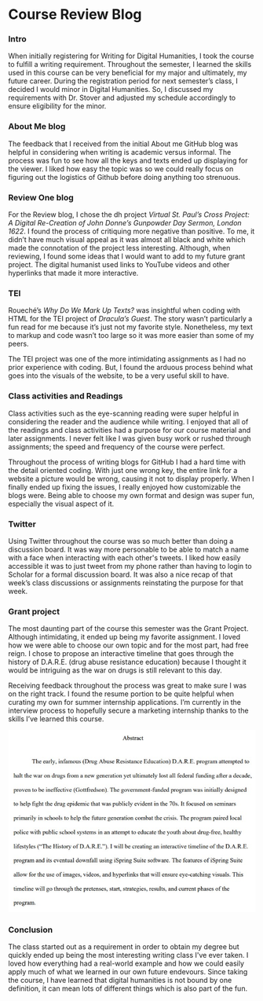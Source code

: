# Course Review Blog

### Intro
When initially registering for Writing for Digital Humanities, I took the course to fulfill a writing requirement. Throughout the semester, I learned the skills used in this course can be very beneficial for my major and ultimately, my future career. During the registration period for next semester’s class, I decided I would minor in Digital Humanities. So, I discussed my requirements with Dr. Stover and adjusted my schedule accordingly to ensure eligibility for the minor.

### About Me blog
The feedback that I received from the initial About me GitHub blog was helpful in considering when writing is academic versus informal. The process was fun to see how all the keys and texts ended up displaying for the viewer. I liked how easy the topic was so we could really focus on figuring out the logistics of Github before doing anything too strenuous. 

### Review One blog
For the Review blog, I chose the dh project _Virtual St. Paul’s Cross Project: A Digital Re-Creation of John Donne’s Gunpowder Day Sermon, London 1622_. I found the process of critiquing more negative than positive. To me, it didn’t have much visual appeal as it was almost all black and white which made the connotation of the project less interesting. Although, when reviewing, I found some ideas that I would want to add to my future grant project. The digital humanist used links to YouTube videos and other hyperlinks that made it more interactive.

### TEI
Roueché’s _Why Do We Mark Up Texts?_ was insightful when coding with HTML for the TEI project of _Dracula’s Guest_. The story wasn’t particularly a fun read for me because it’s just not my favorite style. Nonetheless, my text to markup and code wasn’t too large so it was more easier than some of my peers. 

The TEI project was one of the more intimidating assignments as I had no prior experience with coding. But, I found the arduous process behind what goes into the visuals of the website, to be a very useful skill to have.

### Class activities and Readings
Class activities such as the eye-scanning reading were super helpful in considering the reader and the audience while writing. I enjoyed that all of the readings and class activities had a purpose for our course material and later assignments. I never felt like I was given busy work or rushed through assignments; the speed and frequency of the course were perfect.

Throughout the process of writing blogs for GitHub I had a hard time with the detail oriented coding. With just one wrong key, the entire link for a website a picture would be wrong, causing it not to display properly. When I finally ended up fixing the issues, I really enjoyed how customizable the blogs were. Being able to choose my own format and design was super fun, especially the visual aspect of it.

### Twitter
Using Twitter throughout the course was so much better than doing a discussion board. It was way more personable to be able to match a name with a face when interacting with each other's tweets. I liked how easily accessible it was to just tweet from my phone rather than having to login to Scholar for a formal discussion board. It was also a nice recap of that week’s class discussions or assignments reinstating the purpose for that week.

### Grant project
The most daunting part of the course this semester was the Grant Project. Although intimidating, it ended up being my favorite assignment. I loved how we were able to choose our own topic and for the most part, had free reign. I chose to propose an interactive timeline that goes through the history of D.A.R.E. (drug abuse resistance education) because I thought it would be intriguing as the war on drugs is still relevant to this day.

Receiving feedback throughout the process was great to make sure I was on the right track. I found the resume portion to be quite helpful when curating my own for summer internship applications. I’m currently in the interview process to hopefully secure a marketing internship thanks to the skills I’ve learned this course.

![grant project abstract](https://github.com/CarolineC-24/CarolineC-24/blob/main/images/abstract.jpg)

### Conclusion
The class started out as a requirement in order to obtain my degree but quickly ended up being the most interesting writing class I've ever taken. I loved how everything had a real-world example and how we could easily apply much of what we learned in our own future endevours. Since taking the course, I have learned that digital humanities is not bound by one definition, it can mean lots of different things which is also part of the fun.
